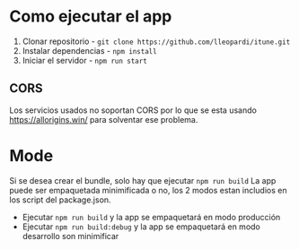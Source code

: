 # Como ejecutar el app

1. Clonar repositorio - ```git clone https://github.com/lleopardi/itune.git```
2. Instalar dependencias - ```npm install```
3. Iniciar el servidor - ```npm run start```

## CORS
Los servicios usados no soportan CORS por lo que se esta usando https://allorigins.win/ para solventar ese problema.

# Mode
Si se desea crear el bundle, solo hay que ejecutar ```npm run build```
La app puede ser empaquetada minimificada o no, los 2 modos estan includios en los script del package.json.

* Ejecutar ```npm run build``` y la app se empaquetará en modo producción
* Ejecutar ```npm run build:debug``` y la app se empaquetará en modo desarrollo son minimificar